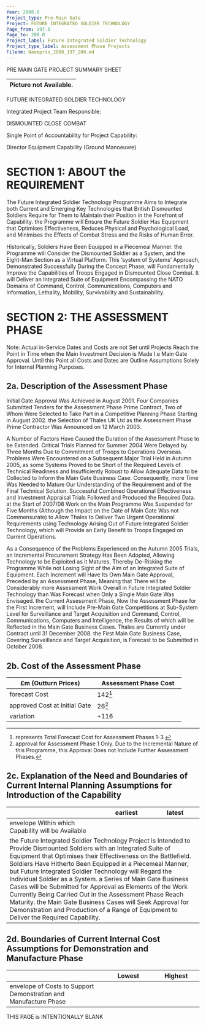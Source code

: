 ```yaml
---
Year: 2008.0
Project_type: Pre-Main Gate
Project: FUTURE INTEGRATED SOLDIER TECHNOLOGY
Page_from: 197.0
Page_to: 200.0
Project_label: Future Integrated Soldier Technology
Project_type_label: Assessment Phase Projects
Filenm: Naomprss_2008_197_200.md
---
```

PRE MAIN GATE PROJECT SUMMARY SHEET

| Picture not Available. |
|----------------------------|

FUTURE INTEGRATED SOLDIER TECHNOLOGY

Integrated Project Team Responsible:

DISMOUNTED CLOSE COMBAT

Single Point of Accountability for Project Capability:

Director Equipment Capability (Ground Manoeuvre)

# SECTION 1: ABOUT the REQUIREMENT

The Future Integrated Soldier Technology Programme Aims to Integrate both Current and Emerging Key Technologies that British Dismounted Soldiers Require for Them to Maintain their Position in the Forefront of Capability. the Programme will Ensure the Future Soldier Has Equipment that Optimises Effectiveness, Reduces Physical and Psychological Load, and Minimises the Effects of Combat Stress and the Risks of Human Error.

Historically, Soldiers Have Been Equipped in a Piecemeal Manner. the Programme will Consider the Dismounted Soldier as a System, and the Eight-Man Section as a Virtual Platform. This ‘system of Systems’
Approach, Demonstrated Successfully During the Concept Phase, will Fundamentally Improve the Capabilities of Troops Engaged in Dismounted Close Combat. It will Deliver an Integrated Suite of Equipment Encompassing the NATO Domains of Command, Control, Communications, Computers and Information, Lethality, Mobility, Survivability and Sustainability.

# SECTION 2: THE ASSESSMENT PHASE

Note: Actual in-Service Dates and Costs are not Set until Projects Reach the Point in Time when the Main Investment Decision is Made I.e Main Gate Approval. Until this Point all Costs and Dates are Outline Assumptions Solely for Internal Planning Purposes.

## 2a. Description of the Assessment Phase

Initial Gate Approval Was Achieved in August 2001. Four Companies Submitted Tenders for the Assessment Phase Prime Contract, Two of Whom Were Selected to Take Part in a Competitive Planning Phase Starting in August 2002. the Selection of Thales UK Ltd as the Assessment Phase Prime Contractor Was Announced on 12 March 2003.

A Number of Factors Have Caused the Duration of the Assessment Phase to be Extended. Critical Trials Planned for Summer 2004 Were Delayed by Three Months Due to Commitment of Troops to Operations Overseas. Problems Were Encountered on a Subsequent Major Trial Held in Autumn 2005, as some Systems Proved to be Short of the Required Levels of Technical Readiness and Insufficiently Robust to Allow Adequate Data to be Collected to Inform the Main Gate Business Case. Consequently, more Time Was Needed to Mature Our Understanding of the Requirement and of the Final Technical Solution. Successful Combined Operational Effectiveness and Investment Appraisal Trials Followed and Produced the Required Data. at the Start of 2007/08 Work on the Main Programme Was Suspended for Five Months (Although the Impact on the Date of Main Gate Was not Commensurate) to Allow Thales to Deliver Two Urgent Operational Requirements using Technology Arising Out of Future Integrated Soldier Technology, which will Provide an Early Benefit to Troops Engaged on Current Operations.

As a Consequence of the Problems Experienced on the Autumn 2005 Trials, an Incremental Procurement Strategy Has Been Adopted, Allowing Technology to be Exploited as it Matures, Thereby De-Risking the Programme While not Losing Sight of the Aim of an Integrated Suite of Equipment. Each Increment will Have Its Own Main Gate Approval, Preceded by an Assessment Phase, Meaning that There will be Considerably more Assessment Work Overall in Future Integrated Soldier Technology than Was Forecast when Only a Single Main Gate Was Envisaged. the Current Assessment Phase, Now the Assessment Phase for the First Increment, will Include Pre-Main Gate Competitions at Sub-System Level for Surveillance and Target Acquisition and Command, Control, Communications, Computers and Intelligence, the Results of which will be Reflected in the Main Gate Business Cases. Thales are Currently under Contract until 31 December 2008. the First Main Gate Business Case, Covering Surveillance and Target Acquisition, is Forecast to be Submitted in October 2008.

## 2b. Cost of the Assessment Phase

<table>
<colgroup>
<col Style="Width: 50%" />
<col Style="Width: 50%" />
</Colgroup>
<thead>
<tr>
<th>
£m (Outturn Prices)
</Th>
<th>
Assessment Phase Cost
</Th>
</Tr>
</Thead>
<tbody>
<tr>
<td>forecast Cost</Td>
<td>
142<a Href="Fn1" Class="Footnote-Ref" Id="Fnref1"
Role="Doc-Noteref"><sup>1</Sup></A>
</Td>
</Tr>
<tr>
<td>approved Cost at Initial Gate</Td>
<td>
26<a Href="Fn2" Class="Footnote-Ref" Id="Fnref2"
Role="Doc-Noteref"><sup>2</Sup></A>
</Td>
</Tr>
<tr>
<td>variation</Td>
<td>
+116
</Td>
</Tr>
</Tbody>
</Table>
<section Id="Footnotes" Class="Footnotes Footnotes-End-of-Document"
Role="Doc-Endnotes">
<hr />
<ol>
<li Id="Fn1">represents Total Forecast Cost for Assessment Phases 1-3.<a Href="Fnref1" Class="Footnote-Back"
Role="Doc-Backlink">↩︎</A></Li>
<li Id="Fn2">approval for Assessment Phase 1 Only. Due to the Incremental Nature of this Programme, this Approval Does not Include Further Assessment Phases.<a Href="Fnref2" Class="Footnote-Back"
Role="Doc-Backlink">↩︎</A></Li>
</Ol>
</Section>

## 2c. Explanation of the Need and Boundaries of Current Internal Planning Assumptions for Introduction of the Capability

<table>
<colgroup>
<col Style="Width: 49%" />
<col Style="Width: 25%" />
<col Style="Width: 25%" />
</Colgroup>
<thead>
<tr>
<th></Th>
<th>earliest</Th>
<th>latest</Th>
</Tr>
</Thead>
<tbody>
<tr>
<td>envelope Within which Capability will be Available</Td>
<td></Td>
<td></Td>
</Tr>
<tr>
<td Colspan="3">the Future Integrated Soldier Technology Project is Intended to Provide Dismounted Soldiers with an Integrated Suite of Equipment that Optimises their Effectiveness on the Battlefield. Soldiers Have Hitherto Been Equipped in a Piecemeal Manner, but Future Integrated Soldier Technology will Regard the Individual Soldier as a System. a Series of Main Gate Business Cases will be Submitted for Approval as Elements of the Work Currently Being Carried Out in the Assessment Phase Reach Maturity. the Main Gate Business Cases will Seek Approval for Demonstration and Production of a Range of Equipment to Deliver the Required Capability.</Td>
</Tr>
</Tbody>
</Table>

## 2d. Boundaries of Current Internal Cost Assumptions for Demonstration and Manufacture Phase

<table>
<colgroup>
<col Style="Width: 50%" />
<col Style="Width: 25%" />
<col Style="Width: 24%" />
</Colgroup>
<thead>
<tr>
<th></Th>
<th>
Lowest
</Th>
<th>
Highest
</Th>
</Tr>
</Thead>
<tbody>
<tr>
<td>envelope of Costs to Support Demonstration and Manufacture Phase</Td>
<td>

</Td>
<td>

</Td>
</Tr>
</Tbody>
</Table>

THIS PAGE is INTENTIONALLY BLANK
